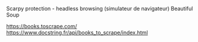 Scarpy
protection - headless browsing (simulateur de navigateur)
Beautiful Soup

https://books.toscrape.com/
https://www.docstring.fr/api/books_to_scrape/index.html

